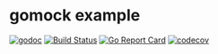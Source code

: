 # gomock example

[![godoc](http://img.shields.io/badge/godoc-reference-blue.svg?style=flat)](https://godoc.org/github.com/ptechen/gomock)
[![Build Status](https://travis-ci.com/ptechen/gomock.svg?branch=master)](https://travis-ci.com/ptechen/gomock)
[![Go Report Card](https://goreportcard.com/badge/github.com/ptechen/gomock)](https://goreportcard.com/report/github.com/ptechen/gomock)
[![codecov](https://codecov.io/gh/ptechen/gomock/branch/master/graph/badge.svg)](https://codecov.io/gh/ptechen/gomock)